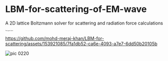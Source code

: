 # LBM-for-scattering-of-EM-wave
A 2D lattice Boltzmann solver for scattering and radiation force calculations


<span style="font-size:0.25em;">Text goes here</span>



https://github.com/mohd-meraj-khan/LBM-for-scattering/assets/153921085/7fa1db52-ca6e-4093-a7e7-6dd50b20105b


![pic 0220](https://github.com/mohd-meraj-khan/LBM-for-scattering/assets/153921085/9422ecf2-ffa0-4ab0-b52d-39795335465a)


